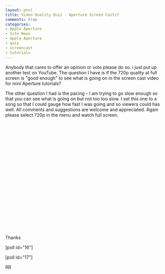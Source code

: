 ```yaml
---
layout: post
title: Video Quality Quiz - Aperture Screen Casts?
comments: true
categories:
- Apple Aperture
- Site News
- Apple Aperture
- quiz
- screencast
- tutorials
---
```

Anybody that cares to offer an opinion or vote please do so. i just put up another test on YouTube. The question I have is if the 720p quality at full screen is "good enough" to see what is going on in the screen cast video for mini Aperture tutorials?

The other question I had is the pacing - I am trying to go slow enough so that you can see what is going on but not too too slow. I set this one to a song so that I could gauge how fast I was going and so viewers could has well. All comments and suggestions are welcome and appreciated. Again please select 720p in the menu and watch full screen.

<object classid="clsid:d27cdb6e-ae6d-11cf-96b8-444553540000" width="560" height="340" codebase="http://download.macromedia.com/pub/shockwave/cabs/flash/swflash.cab#version=6,0,40,0"><param name="allowFullScreen" value="true" /><param name="allowscriptaccess" value="always" /><param name="src" value="http://www.youtube.com/v/UYSRQDxTEAs&amp;hl=en_US&amp;fs=1&amp;hd=1" /><param name="allowfullscreen" value="true" /><embed type="application/x-shockwave-flash" width="560" height="340" src="http://www.youtube.com/v/UYSRQDxTEAs&amp;hl=en_US&amp;fs=1&amp;hd=1" allowscriptaccess="always" allowfullscreen="true"></embed></object>

Thanks

[poll id="16"]

[poll id="17"]

RB